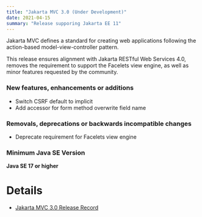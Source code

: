 ```yaml
---
title: "Jakarta MVC 3.0 (Under Development)"
date: 2021-04-15
summary: "Release supporing Jakarta EE 11"
---
```


Jakarta MVC defines a standard for creating web applications following the action-based model-view-controller pattern.

This release ensures alignment with Jakarta RESTful Web Services 4.0, removes the requirement to support the Facelets view engine, as well as minor features requested by the community.

### New features, enhancements or additions
<!-- List here -->
* Switch CSRF default to implicit
* Add accessor for form method overwrite field name

### Removals, deprecations or backwards incompatible changes
<!-- List here -->
* Deprecate requirement for Facelets view engine

### Minimum Java SE Version
<!-- Specify the minimum required Java SE version for this specification -->
**Java SE 17 or higher**

# Details

* [Jakarta MVC 3.0 Release Record](https://projects.eclipse.org/projects/ee4j.mvc/releases/3.0)

